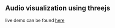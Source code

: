 ## Audio visualization using threejs

live demo can be found [here](https://trippwastaken.github.io/music-visualizer/)
